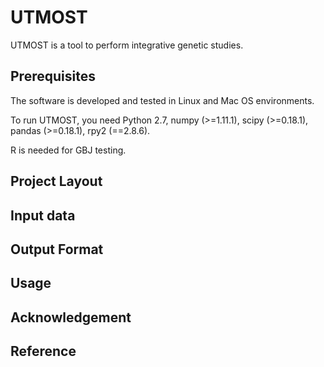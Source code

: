 # UTMOST

UTMOST is a tool to perform integrative genetic studies. 

## Prerequisites

The software is developed and tested in Linux and Mac OS environments. 

To run UTMOST, you need Python 2.7, numpy (>=1.11.1), scipy (>=0.18.1), pandas (>=0.18.1), rpy2 (==2.8.6).

R is needed for GBJ testing.

## Project Layout

## Input data

## Output Format

## Usage

## Acknowledgement

## Reference
